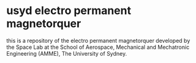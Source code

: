 # usyd electro permanent magnetorquer

this is a repository of the electro permanent magnetorquer developed by the Space Lab at the School of Aerospace, Mechanical and Mechatronic Engineering (AMME), The University of Sydney.
